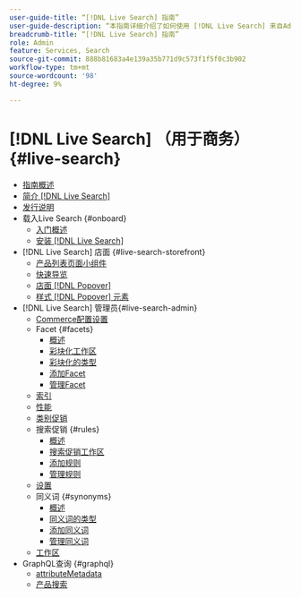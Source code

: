 ```yaml
---
user-guide-title: “[!DNL Live Search] 指南”
user-guide-description: “本指南详细介绍了如何使用 [!DNL Live Search] 来自Adobe Commerce。”
breadcrumb-title: “[!DNL Live Search] 指南”
role: Admin
feature: Services, Search
source-git-commit: 888b81683a4e139a35b771d9c573f1f5f0c3b902
workflow-type: tm+mt
source-wordcount: '98'
ht-degree: 9%

---
```


# [!DNL Live Search] （用于商务） {#live-search}

- [指南概述](guide-overview.md)
- [简介 [!DNL Live Search]](overview.md)
- [发行说明](release-notes.md)
- 载入Live Search {#onboard}
   - [入门概述](onboarding-overview.md)
   - [安装 [!DNL Live Search]](install.md)
- [!DNL Live Search] 店面 {#live-search-storefront}
   - [产品列表页面小组件](plp-styling.md)
   - [快速导览](quick-tour.md)
   - [店面 [!DNL Popover]](storefront-popover.md)
   - [样式 [!DNL Popover] 元素](storefront-popover-styling.md)
- [!DNL Live Search] 管理员{#live-search-admin}
   - [Commerce配置设置](configuration.md)
   - Facet {#facets}
      - [概述](facets.md)
      - [彩块化工作区](faceting-workspace.md)
      - [彩块化的类型](facets-type.md)
      - [添加Facet](facets-add.md)
      - [管理Facet](facets-manage.md)
   - [索引](indexing.md)
   - [性能](performance.md)
   - [类别促销](category-merch.md)
   - 搜索促销 {#rules}
      - [概述](rules.md)
      - [搜索促销工作区](rules-workspace.md)
      - [添加规则](rules-add.md)
      - [管理规则](rules-manage.md)
   - [设置](settings.md)
   - 同义词 {#synonyms}
      - [概述](synonyms.md)
      - [同义词的类型](synonyms-type.md)
      - [添加同义词](synonyms-add.md)
      - [管理同义词](synonyms-manage.md)
   - [工作区](workspace.md)
- GraphQL查询 {#graphql}
   - [attributeMetadata](https://developer.adobe.com/commerce/webapi/graphql/schema/live-search/queries/attribute-metadata/)
   - [产品搜索](https://developer.adobe.com/commerce/webapi/graphql/schema/live-search/queries/product-search/)